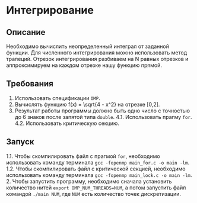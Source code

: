 # **Интегрирование**

## **Описание**

Необходимо вычислить неопределенный интеграл от заданной функции. Для численного интегрирования можно использовать метод трапеций. Отрезок интегрирования разбиваем на N равных отрезков и аппроксимируем на каждом отрезке нашу функцию прямой.

## **Требования**

1. Использовать спецификации `OMP`.
2. Вычислять функцию f(x) = \sqrt{4 - x^2} на отрезке [0,2].
3. Результат работы программы должно быть одно число с точностью до 6 знаков после запятой типа `double`. 
4.1. Использовать прагму `for`.
4.2. Использовать критическую секцию.

## **Запуск**

1.1. Чтобы скомпилировать файл с прагмой `for`, необходимо использовать команду терминала `gcc -fopenmp main_for.c -o main -lm`.
1.2. Чтобы скомпилировать файл с критической секцией, необходимо использовать команду терминала `gcc -fopenmp main_lock.c -o main -lm`.
2. Чтобы запустить программу, необходимо сначала установить количество нитей `export OMP_NUM_THREADS=NUM`, а потом запустить файл командой `./main NUM`, где `NUM` есть количество точек дискретизации.